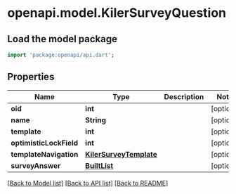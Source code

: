 # openapi.model.KilerSurveyQuestion

## Load the model package
```dart
import 'package:openapi/api.dart';
```

## Properties
Name | Type | Description | Notes
------------ | ------------- | ------------- | -------------
**oid** | **int** |  | [optional] 
**name** | **String** |  | [optional] 
**template** | **int** |  | [optional] 
**optimisticLockField** | **int** |  | [optional] 
**templateNavigation** | [**KilerSurveyTemplate**](KilerSurveyTemplate.md) |  | [optional] 
**surveyAnswer** | [**BuiltList<KilerSurveyAnswer>**](KilerSurveyAnswer.md) |  | [optional] 

[[Back to Model list]](../README.md#documentation-for-models) [[Back to API list]](../README.md#documentation-for-api-endpoints) [[Back to README]](../README.md)



